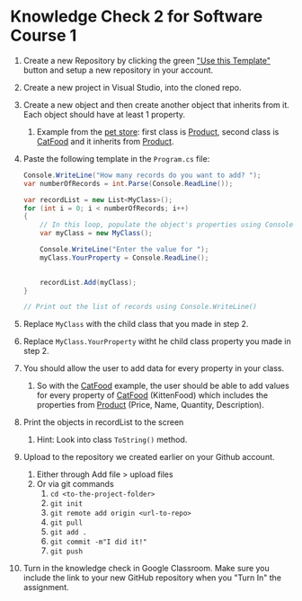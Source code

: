 # Knowledge Check 2 for Software Course 1

1. Create a new Repository by clicking the green ["Use this Template"](https://github.com/CodeLouisville/sdc1-knowledge-check-2/generate) button and setup a new repository in your account.
1. Create a new project in Visual Studio, into the cloned repo.
1. Create a new object and then create another object that inherits from it.  Each object should have at least 1 property.
   1. Example from the [pet store](https://github.com/CodeLouisville/Software-Pet-Store): first class is [Product](https://github.com/CodeLouisville/Software-Pet-Store/blob/main/PetStore/PetStore/Models/Product.cs), second class is [CatFood](https://github.com/CodeLouisville/Software-Pet-Store/blob/main/PetStore/PetStore/Models/CatFood.cs) and it inherits from [Product](https://github.com/CodeLouisville/Software-Pet-Store/blob/main/PetStore/PetStore/Models/Product.cs).
1. Paste the following template in the `Program.cs` file:
	```csharp
	Console.WriteLine("How many records do you want to add? ");
	var numberOfRecords = int.Parse(Console.ReadLine());

	var recordList = new List<MyClass>();
	for (int i = 0; i < numberOfRecords; i++)
	{
		// In this loop, populate the object's properties using Console.ReadLine()
		var myClass = new MyClass();

		Console.WriteLine("Enter the value for ");
		myClass.YourProperty = Console.ReadLine();
			

		recordList.Add(myClass);
	}

	// Print out the list of records using Console.WriteLine()
	```

1. Replace `MyClass` with the child class that you made in step 2.
1. Replace `MyClass.YourProperty` witht he child class property you made in step 2.
1. You should allow the user to add data for every property in your class.  
   1. So with the [CatFood](https://github.com/CodeLouisville/Software-Pet-Store/blob/main/PetStore/PetStore/Models/CatFood.cs) example, the user should be able to add values for every property of [CatFood](https://github.com/CodeLouisville/Software-Pet-Store/blob/main/PetStore/PetStore/Models/CatFood.cs) (KittenFood) which includes the properties from [Product](https://github.com/CodeLouisville/Software-Pet-Store/blob/main/PetStore/PetStore/Models/Product.cs) (Price, Name, Quantity, Description).
1. Print the objects in recordList to the screen
   1. Hint: Look into class `ToString()` method.
1. Upload to the repository we created earlier on your Github account.
   1. Either through Add file > upload files
   1. Or via git commands
      1. `cd <to-the-project-folder>`
      1. `git init`
      1. `git remote add origin <url-to-repo>`
      1. `git pull`
      1. `git add .`
      1. `git commit -m"I did it!"`
      1. `git push`
1. Turn in the knowledge check in Google Classroom. Make sure you include the link to your new GitHub repository when you "Turn In" the assignment.
